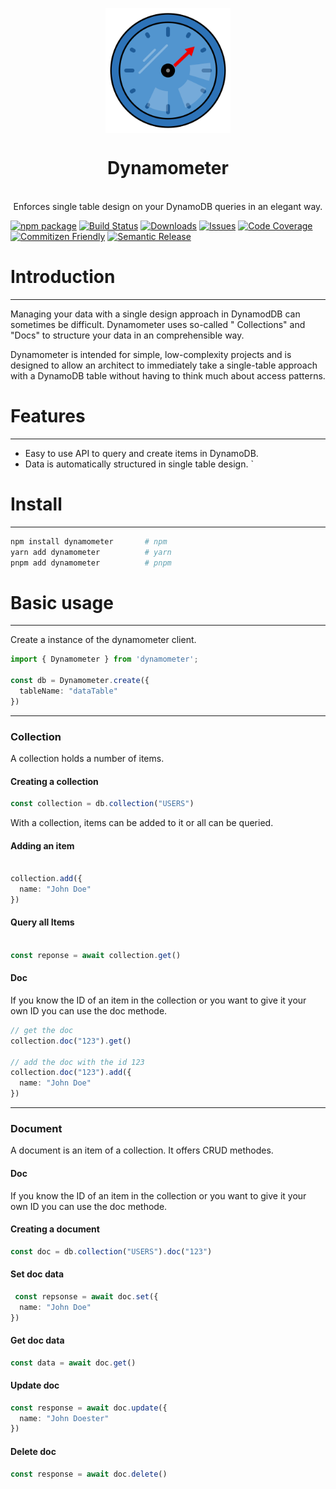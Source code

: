 <p align="center">
  <img src="logo.svg" width="200px" align="center" alt="Dynamometer logo" />
  <h1 align="center">Dynamometer</h1>
  <p align="center">
    <br/>
    Enforces single table design on your DynamoDB queries in an elegant way.  
  </p>
</p>

[![npm package][npm-img]][npm-url]
[![Build Status][build-img]][build-url]
[![Downloads][downloads-img]][downloads-url]
[![Issues][issues-img]][issues-url]
[![Code Coverage][codecov-img]][codecov-url]
[![Commitizen Friendly][commitizen-img]][commitizen-url]
[![Semantic Release][semantic-release-img]][semantic-release-url]

# Introduction

---
Managing your data with a single design approach in DynamodDB can sometimes be difficult. Dynamometer uses so-called "
Collections" and "Docs" to structure your data in an comprehensible way.

Dynamometer is intended for simple, low-complexity projects and is designed to allow an architect to immediately take a
single-table approach with a DynamoDB table without having to think much about access patterns.

# Features

---

- Easy to use API to query and create items in DynamoDB.
- Data is automatically structured in single table design.
  `

# Install

---

```bash
npm install dynamometer       # npm
yarn add dynamometer          # yarn
pnpm add dynamometer          # pnpm
```

# Basic usage

---

Create a instance of the dynamometer client.

```ts
import { Dynamometer } from 'dynamometer';

const db = Dynamometer.create({
  tableName: "dataTable"
})
```

---

### Collection

A collection holds a number of items.

#### Creating a collection

```ts
const collection = db.collection("USERS")
```

With a collection, items can be added to it or all can be queried.

#### Adding  an item

```ts

collection.add({
  name: "John Doe"
})

```

#### Query all Items

```ts

const reponse = await collection.get()

```

#### Doc

If you know the ID of an item in the collection or you want to give it your own ID you can use the doc methode.

```ts
// get the doc
collection.doc("123").get()

// add the doc with the id 123
collection.doc("123").add({
  name: "John Doe"
})
```

---

### Document

A document is an item of a collection. It offers CRUD methodes.

#### Doc

If you know the ID of an item in the collection or you want to give it your own ID you can use the doc methode.

#### Creating a document

```ts
const doc = db.collection("USERS").doc("123")
```

#### Set doc data

```ts
 const repsonse = await doc.set({
  name: "John Doe"
})
```

#### Get doc data

```ts
const data = await doc.get()
```

#### Update doc

```ts
const response = await doc.update({
  name: "John Doester"
})
```

#### Delete doc

```ts
const response = await doc.delete()
```

[build-img]:https://github.com/AndreasCaldewei/dynamometer/actions/workflows/release.yml/badge.svg

[build-url]:https://github.com/AndreasCaldewei/dynamometer/actions/workflows/release.yml

[downloads-img]:https://img.shields.io/npm/dt/dynamometer

[downloads-url]:https://www.npmtrends.com/dynamometer

[npm-img]:https://img.shields.io/npm/v/dynamometer

[npm-url]:https://www.npmjs.com/package/dynamometer

[issues-img]:https://img.shields.io/github/issues/AndreasCaldewei/dynamometer

[issues-url]:https://github.com/AndreasCaldewei/dynamometer/issues

[codecov-img]:https://codecov.io/gh/AndreasCaldewei/dynamometer/branch/main/graph/badge.svg

[codecov-url]:https://codecov.io/gh/AndreasCaldewei/dynamometer

[semantic-release-img]:https://img.shields.io/badge/%20%20%F0%9F%93%A6%F0%9F%9A%80-semantic--release-e10079.svg

[semantic-release-url]:https://github.com/semantic-release/semantic-release

[commitizen-url]:http://commitizen.github.io/cz-cli/

[commitizen-img]:https://img.shields.io/badge/commitizen-friendly-brightgreen.svg


